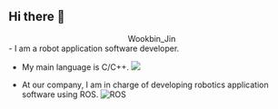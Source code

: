## Hi there 👋

<div align=center> 
 Wookbin_Jin
</div>
- I am a robot application software developer. 

- My main language is C/C++. <img src="https://img.shields.io/badge/c++-%2300599C.svg?style=for-the-badge&logo=c%2B%2B&logoColor=white"/>

- At our company, I am in charge of developing robotics application software using ROS. ![ROS](https://img.shields.io/badge/ROS-ROS2-gray?logo=ros&logoColor=white)





  
  
